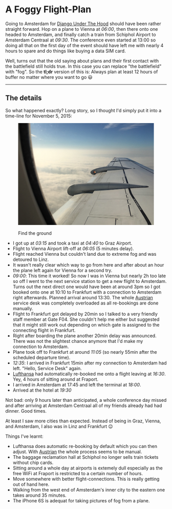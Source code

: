 # A Foggy Flight-Plan

Going to Amsterdam for [Django Under The Hood][duth] should have been rather
straight forward. Hop on a plane to Vienna at *06:00*, then there onto one
headed to Amsterdam, and finally catch a train from Schiphol Airport to
Amsterdam Centraal at *09:30*. The conference even started at 13:00 so doing all
that on the first day of the event should have left me with nearly 4 hours to
spare and do things like buying a data SIM card.

Well, turns out that the old saying about plans and their first contact with the
battlefield still holds true. In this case you can replace "the battlefield"
with "fog". So the **tl;dr** version of this is: Always plan at least 12 hours
of buffer no matter where you want to go 😃

------------------

## The details

So what happened exactly? Long story, so I thought I'd simply put it into a
time-line for November 5, 2015:

<figure>
    <img src="fog.jpg" alt="" />
    <figcaption><p>Find the ground</p></figcaption>
</figure>

* I got up at *03:15* and took a taxi at *04:40* to Graz Airport.
* Flight to Vienna Airport lift-off at *06:05* (5 minutes delay).
* Flight reached Vienna but couldn't land due to extreme fog and was detoured to
  Linz.
* It wasn't really clear which way to go from here and after about an hour the
  plane left again for Vienna for a second try.
* *09:00*: This time it worked! So now I was in Vienna but nearly 2h too late so
  off I went to the next service station to get a new flight to Amsterdam. Turns
  out the next direct one would have been at around 3pm so I got booked onto one
  at 10:10 to Frankfurt with a connection to Amsterdam right afterwards. Planned
  arrival around 13:30. The whole [Austrian][aua] service desk was completely
  overloaded as all re-bookings are done manually.
* Flight to Frankfurt got delayed by 20min so I talked to a very friendly staff
  member at Gate F04. She couldn't help me either but suggested that it might
  still work out depending on which gate is assigned to the connecting flight in
  Frankfurt.
* Right after boarding the plane another 20min delay was announced. There was
  not the slightest chance anymore that I'd make my connection to Amsterdam.
* Plane took off to Frankfurt at around *11:05* (so nearly 55min after the
  scheduled departure time).
* *12:35*: I arrived in Frankfurt 15min after my connection to Amsterdam had
  left. "Hello, Service Desk" again.
* [Lufthansa][lh] had automatically re-booked me onto a flight leaving at
  *16:30*. Yey, 4 hours of sitting around at Fraport.
* I arrived in Amsterdam at 17:45 and left the terminal at *18:00*.
* Arrived at the hotel at *19:30*

Not bad: only 9 hours later than anticipated, a whole conference day missed and
after arriving at Amsterdam Centraal all of my friends already had had
dinner. Good times.

At least I saw more cities than expected. Instead of being in Graz, Vienna, and
Amsterdam, I also was in Linz and Frankfurt 😉

Things I've learnt:

* Lufthansa does automatic re-booking by default which you can then adjust. With
  [Austrian][aua] the whole process seems to be manual.
* The baggage reclamation hall at Schiphol no longer sells train tickets without
  chip cards.
* Sitting around a whole day at airports is extemely dull especially as the free
  WiFi at Fraport is restricted to a certain number of hours.
* Move somewhere with better flight-connections. This is really getting out of
  hand here.
* Walking from the west end of Amsterdam's inner city to the eastern one takes
  around 35 minutes.
* The iPhone 6S is adequat for taking pictures of fog from a plane.

[duth]: http://www.djangounderthehood.com
[aua]: http://www.austrian.com/
[lh]: http://www.lufthansa.com/
